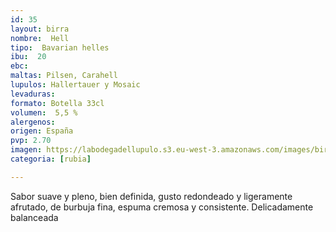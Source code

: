 ```yaml
---
id: 35
layout: birra
nombre:  Hell
tipo:  Bavarian helles
ibu:  20
ebc:
maltas: Pilsen, Carahell
lupulos: Hallertauer y Mosaic
levaduras: 
formato: Botella 33cl
volumen:  5,5 %
alergenos: 
origen: España
pvp: 2.70
imagen: https://labodegadellupulo.s3.eu-west-3.amazonaws.com/images/birras/hell.jpg
categoria: [rubia]

---
```

Sabor suave y pleno, bien definida, gusto redondeado y ligeramente afrutado, de burbuja fina, espuma cremosa y consistente. Delicadamente balanceada










